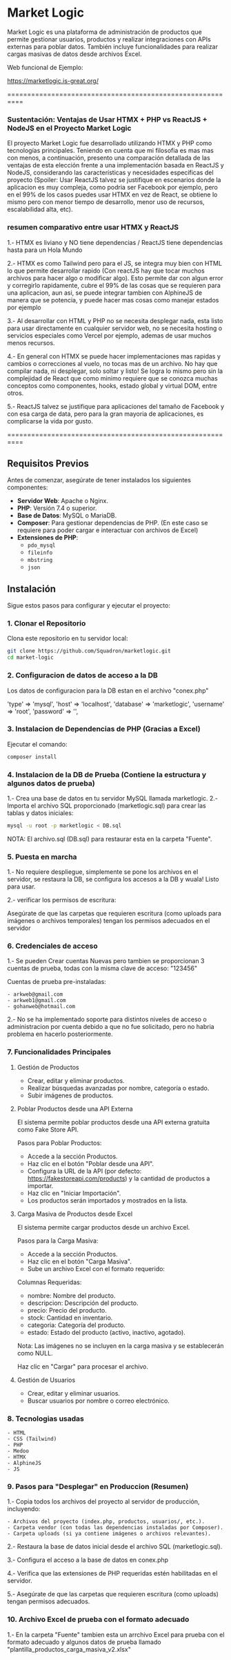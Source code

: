 # Market Logic

Market Logic es una plataforma de administración de productos que permite gestionar usuarios, productos y realizar integraciones con APIs externas para poblar datos. También incluye funcionalidades para realizar cargas masivas de datos desde archivos Excel.

Web funcional de Ejemplo:

https://marketlogic.is-great.org/

==========================================================

### Sustentación: Ventajas de Usar HTMX + PHP vs ReactJS + NodeJS en el Proyecto Market Logic

El proyecto Market Logic fue desarrollado utilizando HTMX y PHP como tecnologías principales. Teniendo en cuenta que mi filosofia es mas mas con menos, a continuación, presento una comparación detallada de las ventajas de esta elección frente a una implementación basada en ReactJS y NodeJS, considerando las características y necesidades específicas del proyecto (Spoiler: Usar ReactJS talvez se justifique en escenarios donde la aplicacion es muy compleja, como podria ser Facebook por ejemplo, pero en el 99% de los casos puedes usar HTMX en vez de React, se obtiene lo mismo pero con menor tiempo de desarrollo, menor uso de recursos, escalabilidad alta, etc).

### resumen comparativo entre usar HTMX y ReactJS

1.- HTMX es liviano y NO tiene dependencias / ReactJS tiene dependencias hasta para un Hola Mundo

2.- HTMX es como Tailwind pero para el JS, se integra muy bien con HTML lo que permite desarrollar rapido (Con reactJS hay que tocar muchos archivos para hacer algo o modificar algo). Esto permite dar con algun error y corregirlo rapidamente, cubre el 99% de las cosas que se requieren para una aplicacion, aun asi, se puede integrar tambien con AlphineJS de manera que se potencia, y puede hacer mas cosas como manejar estados por ejemplo

3.- Al desarrollar con HTML y PHP no se necesita desplegar nada, esta listo para usar directamente en cualquier servidor web, no se necesita hosting o servicios especiales como Vercel por ejemplo, ademas de usar muchos menos recursos.

4.- En general con HTMX se puede hacer implementaciones mas rapidas y cambios o correcciones al vuelo, no tocas mas de un archivo. No hay que compilar nada, ni desplegar, solo soltar y listo! Se logra lo mismo pero sin la complejidad de React que como minimo requiere que se conozca muchas conceptos como componentes, hooks, estado global y virtual DOM, entre otros.

5.- ReactJS talvez se justifique para aplicaciones del tamaño de Facebook y con esa carga de data, pero para la gran mayoria de aplicaciones, es complicarse la vida por gusto.

==========================================================

## Requisitos Previos

Antes de comenzar, asegúrate de tener instalados los siguientes componentes:

- **Servidor Web**: Apache o Nginx.
- **PHP**: Versión 7.4 o superior.
- **Base de Datos**: MySQL o MariaDB.
- **Composer**: Para gestionar dependencias de PHP. (En este caso se requiere para poder cargar e interactuar con archivos de Excel)
- **Extensiones de PHP**:
  - `pdo_mysql`
  - `fileinfo`
  - `mbstring`
  - `json`

## Instalación

Sigue estos pasos para configurar y ejecutar el proyecto:

### 1. Clonar el Repositorio

Clona este repositorio en tu servidor local:

```bash
git clone https://github.com/Squadron/marketlogic.git
cd market-logic
```

### 2. Configuracion de datos de acceso a la DB

Los datos de configuracion para la DB estan en el archivo "conex.php"

'type' => 'mysql',
'host' => 'localhost',
'database' => 'marketlogic',
'username' => 'root',
'password' => '',

### 3. Instalacion de Dependencias de PHP (Gracias a Excel)

Ejecutar el comando:

```bash
composer install
```

### 4. Instalacion de la DB de Prueba (Contiene la estructura y algunos datos de prueba)

1.- Crea una base de datos en tu servidor MySQL llamada marketlogic.
2.- Importa el archivo SQL proporcionado (marketlogic.sql) para crear las tablas y datos iniciales:

```bash
mysql -u root -p marketlogic < DB.sql
```

NOTA: El archivo.sql (DB.sql) para restaurar esta en la carpeta "Fuente".

### 5. Puesta en marcha

1.- No requiere despliegue, simplemente se pone los archivos en el servidor, se restaura la DB, se configura los accesos a la DB y wuala! Listo para usar.

2.- verificar los permisos de escritura:

Asegúrate de que las carpetas que requieren escritura (como uploads para imágenes o archivos temporales) tengan los permisos adecuados en el servidor

### 6. Credenciales de acceso

1.- Se pueden Crear cuentas Nuevas pero tambien se proporcionan 3 cuentas de prueba, todas con la misma clave de acceso: "123456"

Cuentas de prueba pre-instaladas:

    - arkweb@gmail.com
    - arkweb1@gmail.com
    - gohanweb@hotmail.com

2.- No se ha implementado soporte para distintos niveles de acceso o administracion por cuenta debido a que no fue solicitado, pero no habria problema en hacerlo posteriormente.

### 7. Funcionalidades Principales

1. Gestión de Productos
    - Crear, editar y eliminar productos.
    - Realizar búsquedas avanzadas por nombre, categoría o estado.
    - Subir imágenes de productos.
2. Poblar Productos desde una API Externa
    
    El sistema permite poblar productos desde una API externa gratuita como Fake Store API.

    Pasos para Poblar Productos:
    - Accede a la sección Productos.
    - Haz clic en el botón "Poblar desde una API".
    - Configura la URL de la API (por defecto: https://fakestoreapi.com/products) y la cantidad de productos a importar.
    - Haz clic en "Iniciar Importación".
    - Los productos serán importados y mostrados en la lista.
3. Carga Masiva de Productos desde Excel
    
    El sistema permite cargar productos desde un archivo Excel.

    Pasos para la Carga Masiva:
    - Accede a la sección Productos.
    - Haz clic en el botón "Carga Masiva".
    - Sube un archivo Excel con el formato requerido:
    
    Columnas Requeridas:
    - nombre: Nombre del producto.
    - descripcion: Descripción del producto.
    - precio: Precio del producto.
    - stock: Cantidad en inventario.
    - categoria: Categoría del producto.
    - estado: Estado del producto (activo, inactivo, agotado).
    
    Nota: Las imágenes no se incluyen en la carga masiva y se establecerán como NULL.
    
    Haz clic en "Cargar" para procesar el archivo.
4. Gestión de Usuarios

    - Crear, editar y eliminar usuarios.
    - Buscar usuarios por nombre o correo electrónico.

### 8. Tecnologias usadas

    - HTML
    - CSS (Tailwind)
    - PHP
    - Medoo
    - HTMX
    - AlphineJS
    - JS

### 9. Pasos para "Desplegar" en Produccion (Resumen)

1.- Copia todos los archivos del proyecto al servidor de producción, incluyendo:

    - Archivos del proyecto (index.php, productos, usuarios/, etc.).
    - Carpeta vendor (con todas las dependencias instaladas por Composer).
    - Carpeta uploads (si ya contiene imágenes o archivos relevantes).

2.- Restaura la base de datos inicial desde el archivo SQL (marketlogic.sql).

3.- Configura el acceso a la base de datos en conex.php

4.- Verifica que las extensiones de PHP requeridas estén habilitadas en el servidor.

5.- Asegúrate de que las carpetas que requieren escritura (como uploads) tengan permisos adecuados.

### 10. Archivo Excel de prueba con el formato adecuado

1.- En la carpeta "Fuente" tambien esta un arrchivo Excel para prueba con el formato adecuado y algunos datos de prueba llamado "plantilla_productos_carga_masiva_v2.xlsx"